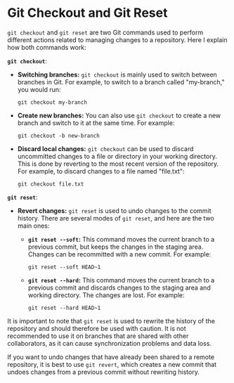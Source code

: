 # Git Checkout and Git Reset

`git checkout` and `git reset` are two Git commands used to perform different actions related to managing changes to a repository. Here I explain how both commands work:

**`git checkout`**:

- **Switching branches:** `git checkout` is mainly used to switch between branches in Git. For example, to switch to a branch called "my-branch," you would run:

   ```shell
   git checkout my-branch
   ```

- **Create new branches:** You can also use `git checkout` to create a new branch and switch to it at the same time. For example:

   ```shell
   git checkout -b new-branch
   ```

- **Discard local changes:** `git checkout` can be used to discard uncommitted changes to a file or directory in your working directory. This is done by reverting to the most recent version of the repository. For example, to discard changes to a file named "file.txt":

   ```shell
   git checkout file.txt
   ```

**`git reset`**:

- **Revert changes:** `git reset` is used to undo changes to the commit history. There are several modes of `git reset`, and here are the two main ones:

   - **`git reset --soft`:** This command moves the current branch to a previous commit, but keeps the changes in the staging area. Changes can be recommitted with a new commit. For example:

     ```shell
     git reset --soft HEAD~1
     ```

   - **`git reset --hard`:** This command moves the current branch to a previous commit and discards changes to the staging area and working directory. The changes are lost. For example:

     ```shell
     git reset --hard HEAD~1
     ```

It is important to note that `git reset` is used to rewrite the history of the repository and should therefore be used with caution. It is not recommended to use it on branches that are shared with other collaborators, as it can cause synchronization problems and data loss.

If you want to undo changes that have already been shared to a remote repository, it is best to use `git revert`, which creates a new commit that undoes changes from a previous commit without rewriting history.
